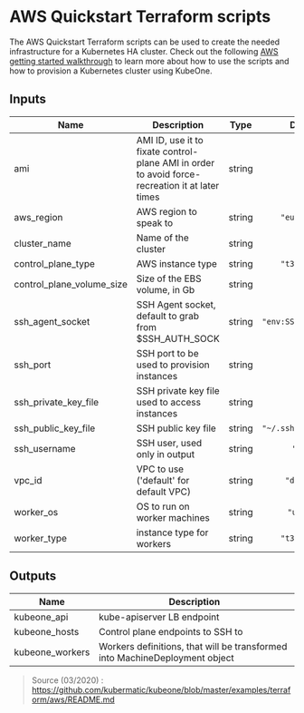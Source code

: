 # AWS Quickstart Terraform scripts

The AWS Quickstart Terraform scripts can be used to create the needed infrastructure for a Kubernetes HA cluster.
Check out the following [AWS getting started walkthrough][aws-quickstart] to learn more about how to use the
scripts and how to provision a Kubernetes cluster using KubeOne.

[aws-quickstart]: https://github.com/kubermatic/kubeone/blob/master/docs/quickstart-aws.md

## Inputs

| Name | Description | Type | Default | Required |
|------|-------------|:----:|:-----:|:-----:|
| ami | AMI ID, use it to fixate control-plane AMI in order to avoid force-recreation it at later times | string | `""` | no |
| aws\_region | AWS region to speak to | string | `"eu-west-3"` | no |
| cluster\_name | Name of the cluster | string | n/a | yes |
| control\_plane\_type | AWS instance type | string | `"t3.medium"` | no |
| control\_plane\_volume\_size | Size of the EBS volume, in Gb | string | `"100"` | no |
| ssh\_agent\_socket | SSH Agent socket, default to grab from $SSH_AUTH_SOCK | string | `"env:SSH_AUTH_SOCK"` | no |
| ssh\_port | SSH port to be used to provision instances | string | `"22"` | no |
| ssh\_private\_key\_file | SSH private key file used to access instances | string | `""` | no |
| ssh\_public\_key\_file | SSH public key file | string | `"~/.ssh/id_rsa.pub"` | no |
| ssh\_username | SSH user, used only in output | string | `"root"` | no |
| vpc\_id | VPC to use ('default' for default VPC) | string | `"default"` | no |
| worker\_os | OS to run on worker machines | string | `"ubuntu"` | no |
| worker\_type | instance type for workers | string | `"t3.medium"` | no |

## Outputs

| Name | Description |
|------|-------------|
| kubeone\_api | kube-apiserver LB endpoint |
| kubeone\_hosts | Control plane endpoints to SSH to |
| kubeone\_workers | Workers definitions, that will be transformed into MachineDeployment object |


>
> Source (03/2020) : https://github.com/kubermatic/kubeone/blob/master/examples/terraform/aws/README.md
>
